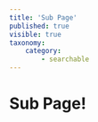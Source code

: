 ```yaml
---
title: 'Sub Page'
published: true
visible: true
taxonomy:
    category:
        - searchable
---
```


# Sub Page!
